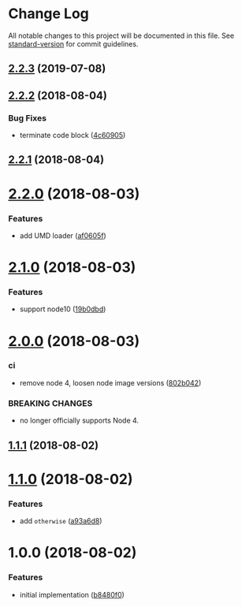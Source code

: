 # Change Log

All notable changes to this project will be documented in this file. See [standard-version](https://github.com/conventional-changelog/standard-version) for commit guidelines.

<a name="2.2.3"></a>
## [2.2.3](https://github.com/Gipphe/caseof/compare/v2.2.2...v2.2.3) (2019-07-08)



<a name="2.2.2"></a>
## [2.2.2](https://github.com/Gipphe/caseof/compare/v2.2.1...v2.2.2) (2018-08-04)


### Bug Fixes

* terminate code block ([4c60905](https://github.com/Gipphe/caseof/commit/4c60905))



<a name="2.2.1"></a>
## [2.2.1](https://github.com/Gipphe/caseof/compare/v2.2.0...v2.2.1) (2018-08-04)



<a name="2.2.0"></a>
# [2.2.0](https://github.com/Gipphe/caseof/compare/v2.1.0...v2.2.0) (2018-08-03)


### Features

* add UMD loader ([af0605f](https://github.com/Gipphe/caseof/commit/af0605f))



<a name="2.1.0"></a>
# [2.1.0](https://github.com/Gipphe/caseof/compare/v2.0.0...v2.1.0) (2018-08-03)


### Features

* support node10 ([19b0dbd](https://github.com/Gipphe/caseof/commit/19b0dbd))



<a name="2.0.0"></a>
# [2.0.0](https://github.com/Gipphe/caseof/compare/v1.1.1...v2.0.0) (2018-08-03)


### ci

* remove node 4, loosen node image versions ([802b042](https://github.com/Gipphe/caseof/commit/802b042))


### BREAKING CHANGES

* no longer officially supports Node 4.



<a name="1.1.1"></a>
## [1.1.1](https://github.com/Gipphe/caseof/compare/v1.1.0...v1.1.1) (2018-08-02)



<a name="1.1.0"></a>
# [1.1.0](https://github.com/Gipphe/caseof/compare/v1.0.0...v1.1.0) (2018-08-02)


### Features

* add `otherwise` ([a93a6d8](https://github.com/Gipphe/caseof/commit/a93a6d8))



<a name="1.0.0"></a>
# 1.0.0 (2018-08-02)


### Features

* initial implementation ([b8480f0](https://github.com/Gipphe/caseof/commit/b8480f0))
